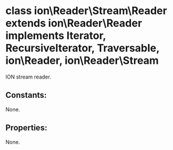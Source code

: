 #  class ion\Reader\Stream\Reader extends ion\Reader\Reader implements Iterator, RecursiveIterator, Traversable, ion\Reader, ion\Reader\Stream

ION stream reader.






## Constants:

None.

## Properties:

None.
